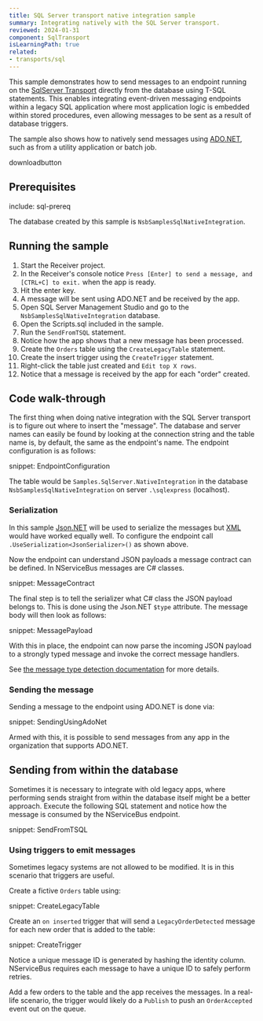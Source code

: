```yaml
---
title: SQL Server transport native integration sample
summary: Integrating natively with the SQL Server transport.
reviewed: 2024-01-31
component: SqlTransport
isLearningPath: true
related:
- transports/sql
---
```


This sample demonstrates how to send messages to an endpoint running on the [SqlServer Transport](/transports/sql) directly from the database using T-SQL statements. This enables integrating event-driven messaging endpoints within a legacy SQL application where most application logic is embedded within stored procedures, even allowing messages to be sent as a result of database triggers.

The sample also shows how to natively send messages using [ADO.NET](https://docs.microsoft.com/en-us/dotnet/framework/data/adonet/ado-net-overview), such as from a utility application or batch job.

downloadbutton

## Prerequisites

include: sql-prereq

The database created by this sample is `NsbSamplesSqlNativeIntegration`.

## Running the sample

 1. Start the Receiver project.
 2. In the Receiver's console notice `Press [Enter] to send a message, and [CTRL+C] to exit.` when the app is ready.
 3. Hit the enter key.
 4. A message will be sent using ADO.NET and be received by the app.
 5. Open SQL Server Management Studio and go to the `NsbSamplesSqlNativeIntegration` database.
 6. Open the Scripts.sql included in the sample.
 7. Run the `SendFromTSQL` statement.
 8. Notice how the app shows that a new message has been processed.
 9. Create the `Orders` table using the `CreateLegacyTable` statement.
 10. Create the insert trigger using the `CreateTrigger` statement.
 11. Right-click the table just created and `Edit top X rows`.
 12. Notice that a message is received by the app for each "order" created.

## Code walk-through

The first thing when doing native integration with the SQL Server transport is to figure out where to insert the "message". The database and server names can easily be found by looking at the connection string and the table name is, by default, the same as the endpoint's name. The endpoint configuration is as follows:

snippet: EndpointConfiguration

The table would be `Samples.SqlServer.NativeIntegration` in the database `NsbSamplesSqlNativeIntegration` on server `.\sqlexpress` (localhost).

### Serialization

In this sample [Json.NET](/nservicebus/serialization/newtonsoft.md) will be used to serialize the messages but [XML](/nservicebus/serialization/xml.md) would have worked equally well. To configure the endpoint call `.UseSerialization<JsonSerializer>()` as shown above.

Now the endpoint can understand JSON payloads a message contract can be defined. In NServiceBus messages are C# classes.

snippet: MessageContract

The final step is to tell the serializer what C# class the JSON payload belongs to. This is done using the Json.NET `$type` attribute. The message body will then look as follows:

snippet: MessagePayload

With this in place, the endpoint can now parse the incoming JSON payload to a strongly typed message and invoke the correct message handlers.

See [the message type detection documentation](/nservicebus/messaging/message-type-detection.md) for more details.

### Sending the message

Sending a message to the endpoint using ADO.NET is done via:

snippet: SendingUsingAdoNet

Armed with this, it is possible to send messages from any app in the organization that supports ADO.NET.

## Sending from within the database

Sometimes it is necessary to integrate with old legacy apps, where performing sends straight from within the database itself might be a better approach. Execute the following SQL statement and notice how the message is consumed by the NServiceBus endpoint.

snippet: SendFromTSQL

### Using triggers to emit messages

Sometimes legacy systems are not allowed to be modified. It is in this scenario that triggers are useful.

Create a fictive `Orders` table using:

snippet: CreateLegacyTable

Create an `on inserted` trigger that will send a `LegacyOrderDetected` message for each new order that is added to the table:

snippet: CreateTrigger

Notice a unique message ID is generated by hashing the identity column. NServiceBus requires each message to have a unique ID to safely perform retries.

Add a few orders to the table and the app receives the messages. In a real-life scenario, the trigger would likely do a `Publish` to push an `OrderAccepted` event out on the queue.
